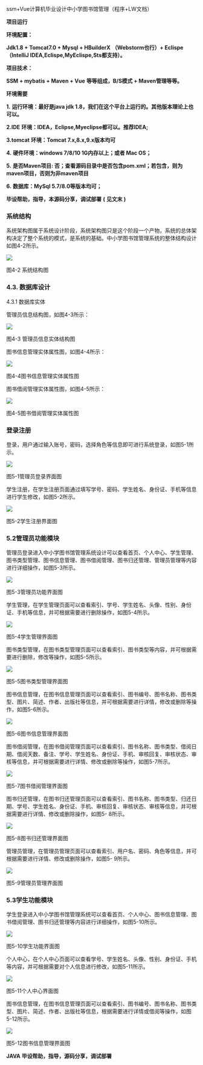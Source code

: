 ssm+Vue计算机毕业设计中小学图书馆管理（程序+LW文档）

**项目运行**

**环境配置：**

**Jdk1.8 + Tomcat7.0 + Mysql + HBuilderX** **（Webstorm也行）+ Eclispe（IntelliJ
IDEA,Eclispe,MyEclispe,Sts都支持）。**

**项目技术：**

**SSM + mybatis + Maven + Vue** **等等组成，B/S模式 + Maven管理等等。**

**环境需要**

**1.** **运行环境：最好是java jdk 1.8，我们在这个平台上运行的。其他版本理论上也可以。**

**2.IDE** **环境：IDEA，Eclipse,Myeclipse都可以。推荐IDEA;**

**3.tomcat** **环境：Tomcat 7.x,8.x,9.x版本均可**

**4.** **硬件环境：windows 7/8/10 1G内存以上；或者 Mac OS；**

**5.** **是否Maven项目: 否；查看源码目录中是否包含pom.xml；若包含，则为maven项目，否则为非maven项目**

**6.** **数据库：MySql 5.7/8.0等版本均可；**

**毕设帮助，指导，本源码分享，调试部署** **(** **见文末** **)**

### 系统结构

系统架构图属于系统设计阶段，系统架构图只是这个阶段一个产物，系统的总体架构决定了整个系统的模式，是系统的基础。中小学图书馆管理系统的整体结构设计如图4-2所示。

![](./res/6c532040f333493a901ba7622c57f159.png)

图4-2 系统结构图

### 4.3. 数据库设计

4.3.1 数据库实体

管理员信息结构图，如图4-3所示：

![](./res/1a2bbc61399243a286a02f9d3d3465a2.png)

图4-3 管理员信息实体结构图

图书信息管理实体属性图，如图4-4所示：

![](./res/148d9bccba854aeea96dc883780010b0.png)

图4-4图书信息管理实体属性图

图书借阅管理实体属性图，如图4-5所示：

![](./res/338ccdce4ea647e7915f530a9032d1b3.png)

图4-5图书借阅管理实体属性图

### 登录注册

登录，用户通过输入账号，密码，选择角色等信息即可进行系统登录，如图5-1所示。

![](./res/b5d34d7d94af47019556b5fa60843c46.png)

图5-1管理员登录界面图

学生注册，在学生注册页面通过填写学号、密码、学生姓名、身份证、手机等信息进行学生修改，如图5-2所示。

![](./res/5fbb6c0684ec4c12adc25bbe6f0054c5.png)

图5-2学生注册界面图

### 5.2管理员功能模块

管理员登录进入中小学图书馆管理系统设计可以查看首页、个人中心、学生管理、图书类型管理、图书信息管理、图书借阅管理、图书归还管理、管理员管理等内容进行详细操作，如图5-3所示。

![](./res/cc5c08d75ffb4abfbcb06d505d6e8cf9.png)

图5-3管理员功能界面图

学生管理，在学生管理页面可以查看索引、学号、学生姓名、头像、性别、身份证、手机等信息，并可根据需要进行删除操作，如图5-4所示。

![](./res/dabc43a1723b458991d788375a72ffb3.png)

图5-4学生管理界面图

图书类型管理，在图书类型管理页面可以查看索引、图书类型等内容，并可根据需要进行删除，修改等操作，如图5-5所示。

![](./res/8c3b5be65ed94a618cc5463d8e0d52b4.png)

图5-5图书类型管理界面图

图书信息管理，在图书信息管理页面可以查看索引、图书编号、图书名称、图书类型、图片、简述、作者、出版社等信息，并可根据需要进行详情，修改或删除等操作，如图5-6所示。

![](./res/dfc32b953f8f411a8b57d7fb4e8aea46.png)

图5-6图书信息管理界面图

图书借阅管理，在图书借阅管理页面可以查看索引、图书名称、图书类型、借阅日期、借阅天数、备注、学号、学生姓名、身份证、手机、审核回复、审核状态、审核等信息，并可根据需要进行详情、修改或删除等操作，如图5-7所示。

![](./res/8f70c7d8d4d749f7a68e4eddd5fe9aed.png)

图5-7图书借阅管理界面图

图书归还管理，在图书归还管理页面可以查看索引、图书名称、图书类型、归还日期、学号、学生姓名、身份证、手机、审核回复、审核状态、审核等信息，并可根据需要进行详情、修改或删除操作，如图5-
8所示。

![](./res/b56aa66391874fa29b65e653b56ee5d6.png)

图5-8图书归还管理界面图

管理员管理，在管理员管理页面可以查看索引、用户名、密码、角色等信息，并可根据需要进行详情、修改或删除操作，如图5- 9所示。

![](./res/1fd859a6d6764476ac10a7624fa2d75f.png)

图5-9管理员管理界面图

### 5.3学生功能模块

学生登录进入中小学图书馆管理系统可以查看首页、个人中心、图书信息管理、图书借阅管理、图书归还管理等内容进行详细操作，如图5-10所示。

![](./res/9a46175595bd48f4a04f1d1a0541fa92.png)

图5-10学生功能界面图

个人中心，在个人中心页面可以查看学号、学生姓名、头像、性别、身份证、手机等内容，并可根据需要对个人信息进行修改，如图5-11所示。

![](./res/df9290f1a6904e7f975dc279b01baf8c.png)

图5-11个人中心界面图

图书信息管理，在图书信息管理页面可以查看索引、图书编号、图书名称、图书类型、图片、简述、作者、出版社等信息，根据需要进行详情或借阅等操作，如图5-12所示。

![](./res/b81e11852c0d4f5cbd25eb71af251ea5.png)

图5-12图书信息管理界面图

**JAVA** **毕设帮助，指导，源码分享，调试部署**


